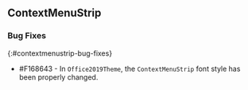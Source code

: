 ## ContextMenuStrip

### Bug Fixes
{:#contextmenustrip-bug-fixes}

* \#F168643 - In `Office2019Theme`, the `ContextMenuStrip` font style has been properly changed.